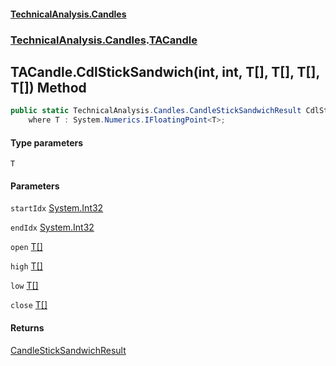#### [TechnicalAnalysis.Candles](TechnicalAnalysis.Candles.md 'TechnicalAnalysis.Candles')
### [TechnicalAnalysis.Candles](TechnicalAnalysis.Candles.md#TechnicalAnalysis.Candles 'TechnicalAnalysis.Candles').[TACandle](TACandle.md 'TechnicalAnalysis.Candles.TACandle')

## TACandle.CdlStickSandwich<T>(int, int, T[], T[], T[], T[]) Method

```csharp
public static TechnicalAnalysis.Candles.CandleStickSandwichResult CdlStickSandwich<T>(int startIdx, int endIdx, T[] open, T[] high, T[] low, T[] close)
    where T : System.Numerics.IFloatingPoint<T>;
```
#### Type parameters

<a name='TechnicalAnalysis.Candles.TACandle.CdlStickSandwich_T_(int,int,T[],T[],T[],T[]).T'></a>

`T`
#### Parameters

<a name='TechnicalAnalysis.Candles.TACandle.CdlStickSandwich_T_(int,int,T[],T[],T[],T[]).startIdx'></a>

`startIdx` [System.Int32](https://docs.microsoft.com/en-us/dotnet/api/System.Int32 'System.Int32')

<a name='TechnicalAnalysis.Candles.TACandle.CdlStickSandwich_T_(int,int,T[],T[],T[],T[]).endIdx'></a>

`endIdx` [System.Int32](https://docs.microsoft.com/en-us/dotnet/api/System.Int32 'System.Int32')

<a name='TechnicalAnalysis.Candles.TACandle.CdlStickSandwich_T_(int,int,T[],T[],T[],T[]).open'></a>

`open` [T](TACandle.CdlStickSandwich_T_(int,int,T[],T[],T[],T[]).md#TechnicalAnalysis.Candles.TACandle.CdlStickSandwich_T_(int,int,T[],T[],T[],T[]).T 'TechnicalAnalysis.Candles.TACandle.CdlStickSandwich<T>(int, int, T[], T[], T[], T[]).T')[[]](https://docs.microsoft.com/en-us/dotnet/api/System.Array 'System.Array')

<a name='TechnicalAnalysis.Candles.TACandle.CdlStickSandwich_T_(int,int,T[],T[],T[],T[]).high'></a>

`high` [T](TACandle.CdlStickSandwich_T_(int,int,T[],T[],T[],T[]).md#TechnicalAnalysis.Candles.TACandle.CdlStickSandwich_T_(int,int,T[],T[],T[],T[]).T 'TechnicalAnalysis.Candles.TACandle.CdlStickSandwich<T>(int, int, T[], T[], T[], T[]).T')[[]](https://docs.microsoft.com/en-us/dotnet/api/System.Array 'System.Array')

<a name='TechnicalAnalysis.Candles.TACandle.CdlStickSandwich_T_(int,int,T[],T[],T[],T[]).low'></a>

`low` [T](TACandle.CdlStickSandwich_T_(int,int,T[],T[],T[],T[]).md#TechnicalAnalysis.Candles.TACandle.CdlStickSandwich_T_(int,int,T[],T[],T[],T[]).T 'TechnicalAnalysis.Candles.TACandle.CdlStickSandwich<T>(int, int, T[], T[], T[], T[]).T')[[]](https://docs.microsoft.com/en-us/dotnet/api/System.Array 'System.Array')

<a name='TechnicalAnalysis.Candles.TACandle.CdlStickSandwich_T_(int,int,T[],T[],T[],T[]).close'></a>

`close` [T](TACandle.CdlStickSandwich_T_(int,int,T[],T[],T[],T[]).md#TechnicalAnalysis.Candles.TACandle.CdlStickSandwich_T_(int,int,T[],T[],T[],T[]).T 'TechnicalAnalysis.Candles.TACandle.CdlStickSandwich<T>(int, int, T[], T[], T[], T[]).T')[[]](https://docs.microsoft.com/en-us/dotnet/api/System.Array 'System.Array')

#### Returns
[CandleStickSandwichResult](CandleStickSandwichResult.md 'TechnicalAnalysis.Candles.CandleStickSandwichResult')